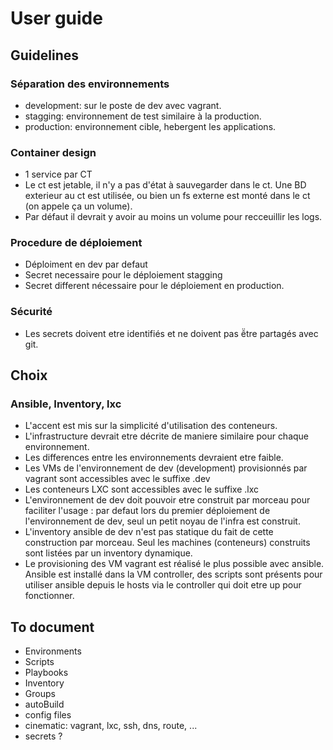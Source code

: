User guide
======

## Guidelines
### Séparation des environnements
* development: sur le poste de dev avec vagrant.
* stagging: environnement de test similaire à la production.
* production: environnement cible, hebergent les applications.

### Container design
* 1 service par CT
* Le ct est jetable, il n'y a pas d'état à sauvegarder dans le ct. Une BD exterieur au ct est utilisée, ou bien un fs externe est monté dans le ct (on appele ça un volume).
* Par défaut il devrait y avoir au moins un volume pour recceuillir les logs.

### Procedure de déploiement
* Déploiment en dev par defaut
* Secret necessaire pour le déploiement stagging
* Secret different nécessaire pour le déploiement en production.

### Sécurité
* Les  secrets doivent etre identifiés et ne doivent pas ê̈tre partagés avec  git.




## Choix
### Ansible, Inventory, lxc
* L'accent est mis sur la simplicité d'utilisation des conteneurs.
* L'infrastructure devrait etre décrite de maniere similaire pour chaque environnement.
* Les differences entre les environnements devraient etre faible.
* Les VMs de l'environnement de dev (development) provisionnés par vagrant sont accessibles avec le suffixe .dev
* Les conteneurs LXC sont accessibles avec le suffixe .lxc
* L'environnement de dev doit pouvoir etre construit par morceau pour faciliter l'usage : par defaut lors du premier déploiement de l'environnement de dev, seul un petit noyau de l'infra est construit.
* L'inventory ansible de dev n'est pas statique du fait de cette construction par morceau. Seul les machines (conteneurs) construits sont listées par un inventory dynamique.
* Le provisioning des VM vagrant est réalisé le plus possible avec ansible. Ansible est installé dans la VM controller, des scripts sont présents pour utiliser ansible depuis le hosts via le controller qui doit etre up pour fonctionner.



## To document
* Environments
* Scripts
* Playbooks
* Inventory
* Groups
* autoBuild
* config files
* cinematic: vagrant, lxc, ssh, dns, route, ... 
* secrets ?
